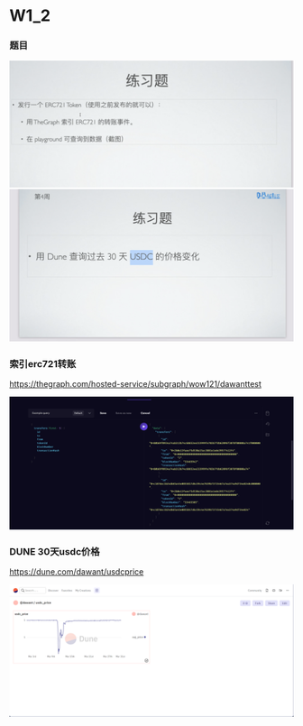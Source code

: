 # W1_2
### 题目
<img src='image/q1.png' alt="">
<img src='image/q2.png' alt="">

### 索引erc721转账
https://thegraph.com/hosted-service/subgraph/wow121/dawanttest

<img src='image/thegraph.png' alt="">

### DUNE 30天usdc价格
https://dune.com/dawant/usdcprice

<img src='image/usdc_price.png' alt="">





